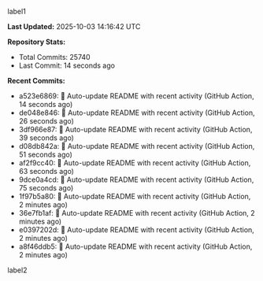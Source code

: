 
label1 
<!-- ACTIVITY_START -->
**Last Updated:** 2025-10-03 14:16:42 UTC

**Repository Stats:**
- Total Commits: 25740
- Last Commit: 14 seconds ago

**Recent Commits:**
- a523e6869: 🤖 Auto-update README with recent activity (GitHub Action, 14 seconds ago)
- de048e846: 🤖 Auto-update README with recent activity (GitHub Action, 26 seconds ago)
- 3df966e87: 🤖 Auto-update README with recent activity (GitHub Action, 39 seconds ago)
- d08db842a: 🤖 Auto-update README with recent activity (GitHub Action, 51 seconds ago)
- af2f9cc40: 🤖 Auto-update README with recent activity (GitHub Action, 63 seconds ago)
- 9dce0a4cd: 🤖 Auto-update README with recent activity (GitHub Action, 75 seconds ago)
- 1f97b5a80: 🤖 Auto-update README with recent activity (GitHub Action, 2 minutes ago)
- 36e7fb1af: 🤖 Auto-update README with recent activity (GitHub Action, 2 minutes ago)
- e0397202d: 🤖 Auto-update README with recent activity (GitHub Action, 2 minutes ago)
- a8f46ddb5: 🤖 Auto-update README with recent activity (GitHub Action, 2 minutes ago)
<!-- ACTIVITY_END -->

label2
